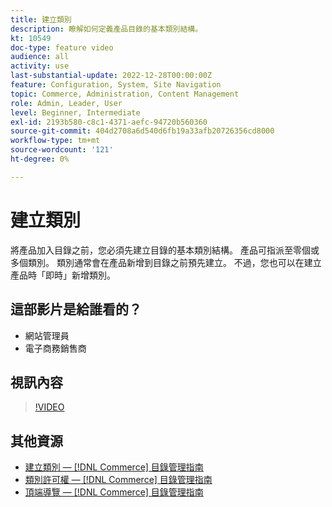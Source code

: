 ```yaml
---
title: 建立類別
description: 瞭解如何定義產品目錄的基本類別結構。
kt: 10549
doc-type: feature video
audience: all
activity: use
last-substantial-update: 2022-12-28T00:00:00Z
feature: Configuration, System, Site Navigation
topic: Commerce, Administration, Content Management
role: Admin, Leader, User
level: Beginner, Intermediate
exl-id: 2193b580-c8c1-4371-aefc-94720b560360
source-git-commit: 404d2708a6d540d6fb19a33afb20726356cd8000
workflow-type: tm+mt
source-wordcount: '121'
ht-degree: 0%

---
```


# 建立類別

將產品加入目錄之前，您必須先建立目錄的基本類別結構。 產品可指派至零個或多個類別。 類別通常會在產品新增到目錄之前預先建立。 不過，您也可以在建立產品時「即時」新增類別。

## 這部影片是給誰看的？

- 網站管理員
- 電子商務銷售商

## 視訊內容

>[!VIDEO](https://video.tv.adobe.com/v/343746?quality=12&learn=on)

## 其他資源

- [建立類別 —  [!DNL Commerce] 目錄管理指南](https://experienceleague.adobe.com/docs/commerce-admin/catalog/categories/create/category-create.html)
- [類別許可權 —  [!DNL Commerce] 目錄管理指南](https://experienceleague.adobe.com/docs/commerce-admin/catalog/categories/category-permissions.html)
- [頂端導覽 —  [!DNL Commerce] 目錄管理指南](https://experienceleague.adobe.com/docs/commerce-admin/catalog/catalog/navigation/navigation-top.html)

